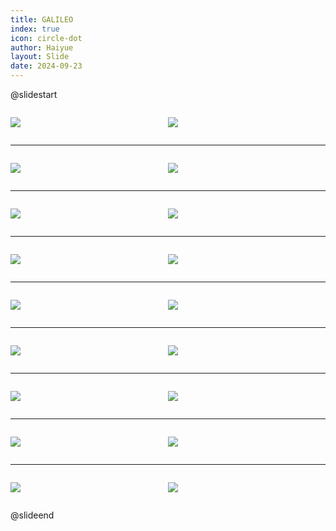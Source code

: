 ```yaml
---
title: GALILEO
index: true
icon: circle-dot
author: Haiyue
layout: Slide
date: 2024-09-23
---
```

 
@slidestart

<div style="display:flex">
<div style="flex:1">

![](https://raw.githubusercontent.com/yclord/reading/refs/heads/master/english/Level-V/GALILEO/001.webp)
</div>
<div style="flex:1">

![](https://raw.githubusercontent.com/yclord/reading/refs/heads/master/english/Level-V/GALILEO/002.webp)
</div>
</div>

---

<div style="display:flex">
<div style="flex:1">

![](https://raw.githubusercontent.com/yclord/reading/refs/heads/master/english/Level-V/GALILEO/003.webp)
</div>
<div style="flex:1">

![](https://raw.githubusercontent.com/yclord/reading/refs/heads/master/english/Level-V/GALILEO/004.webp)
</div>
</div>

---

<div style="display:flex">
<div style="flex:1">

![](https://raw.githubusercontent.com/yclord/reading/refs/heads/master/english/Level-V/GALILEO/005.webp)
</div>
<div style="flex:1">

![](https://raw.githubusercontent.com/yclord/reading/refs/heads/master/english/Level-V/GALILEO/006.webp)
</div>
</div>

---

<div style="display:flex">
<div style="flex:1">

![](https://raw.githubusercontent.com/yclord/reading/refs/heads/master/english/Level-V/GALILEO/007.webp)
</div>
<div style="flex:1">

![](https://raw.githubusercontent.com/yclord/reading/refs/heads/master/english/Level-V/GALILEO/008.webp)
</div>
</div>

---

<div style="display:flex">
<div style="flex:1">

![](https://raw.githubusercontent.com/yclord/reading/refs/heads/master/english/Level-V/GALILEO/009.webp)
</div>
<div style="flex:1">

![](https://raw.githubusercontent.com/yclord/reading/refs/heads/master/english/Level-V/GALILEO/010.webp)
</div>
</div>

---

<div style="display:flex">
<div style="flex:1">

![](https://raw.githubusercontent.com/yclord/reading/refs/heads/master/english/Level-V/GALILEO/011.webp)
</div>
<div style="flex:1">

![](https://raw.githubusercontent.com/yclord/reading/refs/heads/master/english/Level-V/GALILEO/012.webp)
</div>
</div>

---

<div style="display:flex">
<div style="flex:1">

![](https://raw.githubusercontent.com/yclord/reading/refs/heads/master/english/Level-V/GALILEO/013.webp)
</div>
<div style="flex:1">

![](https://raw.githubusercontent.com/yclord/reading/refs/heads/master/english/Level-V/GALILEO/014.webp)
</div>
</div>

---

<div style="display:flex">
<div style="flex:1">

![](https://raw.githubusercontent.com/yclord/reading/refs/heads/master/english/Level-V/GALILEO/015.webp)
</div>
<div style="flex:1">

![](https://raw.githubusercontent.com/yclord/reading/refs/heads/master/english/Level-V/GALILEO/016.webp)
</div>
</div>

---

<div style="display:flex">
<div style="flex:1">

![](https://raw.githubusercontent.com/yclord/reading/refs/heads/master/english/Level-V/GALILEO/017.webp)
</div>
<div style="flex:1">

![](https://raw.githubusercontent.com/yclord/reading/refs/heads/master/english/Level-V/GALILEO/018.webp)
</div>
</div>

@slideend